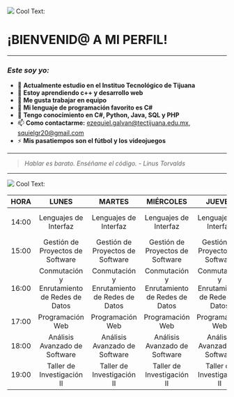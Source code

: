 ![](https://images.cooltext.com/5466329.png)
<a href="http://cooltext.com" target="_top"><img src="https://cooltext.com/images/ct_pixel.gif" width="80" height="15" alt="Cool Text: Logo and Graphics Generator" border="0" /></a>
# ¡BIENVENID@ A MI PERFIL!
---
### ***Este soy yo:***
- 🔭 **Actualmente estudio en el Instituo Tecnológico de Tijuana**
- 🌱 **Estoy aprendiendo c++ y desarrollo web**
- 👯 **Me gusta trabajar en equipo**
- 🤔 **Mi lenguaje de programación favorito es C#**
- 💬 **Tengo conocimiento en C#, Python, Java, SQL y PHP**
- 📫 **Como contactarme:** ezequiel.galvan@tectijuana.edu.mx, squielgr20@gmail.com
- ⚡ **Mis pasatiempos son el fútbol y los videojuegos**
---
> *Hablar es barato. Enséñame el código. - Linus Torvalds*
---
![](https://images.cooltext.com/5466321.png)
<a href="http://cooltext.com" target="_top"><img src="https://cooltext.com/images/ct_pixel.gif" width="80" height="15" alt="Cool Text: Logo and Graphics Generator" border="0" /></a>

|  HORA |                     LUNES                    |                    MARTES                    |                   MIÉRCOLES                  |                    JUEVES                    |                    VIERNES                   |
|:-----:|:--------------------------------------------:|:--------------------------------------------:|:--------------------------------------------:|:--------------------------------------------:|:--------------------------------------------:|
| 14:00 |             Lenguajes de Interfaz            |             Lenguajes de Interfaz            |             Lenguajes de Interfaz            |             Lenguajes de Interfaz            |       Gestión  de Proyectos de Software      |
| 15:00 |       Gestión  de Proyectos de Software      |       Gestión  de Proyectos de Software      |       Gestión  de Proyectos de Software      |       Gestión  de Proyectos de Software      |       Gestión  de Proyectos de Software      |
| 16:00 | Conmutación y Enrutamiento de Redes de Datos | Conmutación y Enrutamiento de Redes de Datos | Conmutación y Enrutamiento de Redes de Datos | Conmutación y Enrutamiento de Redes de Datos | Conmutación y Enrutamiento de Redes de Datos |
| 17:00 |               Programación Web               |               Programación Web               |               Programación Web               |               Programación Web               |               Programación Web               |
| 18:00 |         Análisis Avanzado de Software        |         Análisis Avanzado de Software        |         Análisis Avanzado de Software        |         Análisis Avanzado de Software        |         Análisis Avanzado de Software        |
| 19:00 |          Taller de Investigación II          |          Taller de Investigación II          |          Taller de Investigación II          |          Taller de Investigación II          |                                              |
